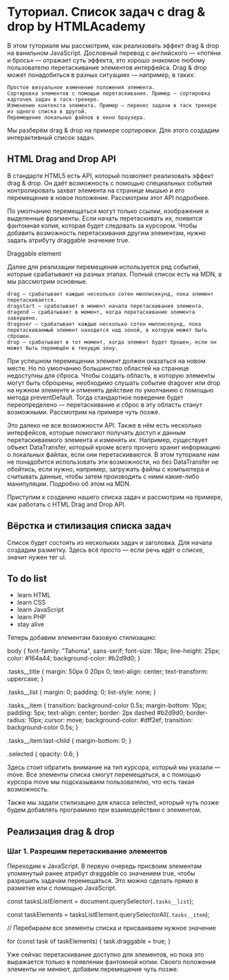 # Туториал. Список задач с drag &amp; drop by HTMLAcademy

В этом туториале мы рассмотрим, как реализовать эффект drag & drop на ванильном JavaScript. Дословный перевод с английского — «потяни и брось» — отражает суть эффекта, это хорошо знакомое любому пользователю перетаскивание элементов интерфейса. Drag & drop может понадобиться в разных ситуациях — например, в таких:

    Простое визуальное изменение положения элемента.
    Сортировка элементов с помощью перетаскивания. Пример — сортировка карточек задач в таск-трекере.
    Изменение контекста элемента. Пример — перенос задачи в таск трекере из одного списка в другой.
    Перемещение локальных файлов в окно браузера.

Мы разберём drag & drop на примере сортировки. Для этого создадим интерактивный список задач.

## HTML Drag and Drop API

В стандарте HTML5 есть API, который позволяет реализовать эффект drag & drop. Он даёт возможность с помощью специальных событий контролировать захват элемента на странице мышью и его перемещение в новое положение. Рассмотрим этот API подробнее.

По умолчанию перемещаться могут только ссылки, изображения и выделенные фрагменты. Если начать перетаскивать их, появится фантомная копия, которая будет следовать за курсором. Чтобы добавить возможность перетаскивания другим элементам, нужно задать атрибуту draggable значение true.

<div draggable="true">Draggable element</div>

Далее для реализации перемещения используется ряд событий, которые срабатывают на разных этапах. Полный список есть на MDN, а мы рассмотрим основные.

    drag — срабатывает каждые несколько сотен миллисекунд, пока элемент перетаскивается.
    dragstart — срабатывает в момент начала перетаскивания элемента.
    dragend — срабатывает в момент, когда перетаскивание элемента завершено.
    dragover — срабатывает каждые несколько сотен миллисекунд, пока перетаскиваемый элемент находится над зоной, в которую может быть сброшен.
    drop — срабатывает в тот момент, когда элемент будет брошен, если он может быть перемещён в текущую зону.

При успешном перемещении элемент должен оказаться на новом месте. Но по умолчанию большинство областей на странице недоступны для сброса. Чтобы создать область, в которую элементы могут быть сброшены, необходимо слушать событие dragover или drop на нужном элементе и отменять действие по умолчанию с помощью метода preventDefault. Тогда стандартное поведение будет переопределено — перетаскивание и сброс в эту область станут возможными. Рассмотрим на примере чуть позже.

Это далеко не все возможности API. Также в нём есть несколько интерфейсов, которые помогают получать доступ к данным перетаскиваемого элемента и изменять их. Например, существует объект DataTransfer, который кроме всего прочего хранит информацию о локальных файлах, если они перетаскиваются. В этом туториале нам не понадобится использовать эти возможности, но без DataTransfer не обойтись, если нужно, например, загружать файлы с компьютера и считывать данные, чтобы затем производить с ними какие-либо манипуляции. Подробно об этом на MDN.

Приступим к созданию нашего списка задач и рассмотрим на примере, как работать с HTML Drag and Drop API.

## Вёрстка и стилизация списка задач

Список будет состоять из нескольких задач и заголовка. Для начала создадим разметку. Здесь всё просто — если речь идёт о списке, значит нужен тег ul.

<section class="tasks">
  <h1 class="tasks__title">To do list</h1>

  <ul class="tasks__list">
    <li class="tasks__item">learn HTML</li>
    <li class="tasks__item">learn CSS</li>
    <li class="tasks__item">learn JavaScript</li>
    <li class="tasks__item">learn PHP</li>
    <li class="tasks__item">stay alive</li>
  </ul>
</section>

Теперь добавим элементам базовую стилизацию:

body {
  font-family: "Tahoma", sans-serif;
  font-size: 18px;
  line-height: 25px;
  color: #164a44;
  background-color: #b2d9d0;
}

.tasks__title {
    margin: 50px 0 20px 0;
    text-align: center;
    text-transform: uppercase;
 }

.tasks__list {
  margin: 0;
  padding: 0;
  list-style: none;
}

.tasks__item {
  transition: background-color 0.5s;
  margin-bottom: 10px;
  padding: 5px;
  text-align: center;
  border: 2px dashed #b2d9d0;
  border-radius: 10px;
  cursor: move;
  background-color: #dff2ef;
  transition: background-color 0.5s;
}

.tasks__item:last-child {
  margin-bottom: 0;
}

.selected {
  opacity: 0.6;
}

Здесь стоит обратить внимание на тип курсора, который мы указали — move. Все элементы списка смогут перемещаться, а с помощью курсора move мы подсказываем пользователю, что есть такая возможность.

Также мы задали стилизацию для класса selected, который чуть позже будем добавлять программно при взаимодействии с элементом.

## Реализация drag & drop
### Шаг 1. Разрешим перетаскивание элементов

Переходим к JavaScript. В первую очередь присвоим элементам упомянутый ранее атрибут draggable со значением true, чтобы разрешить задачам перемещаться. Это можно сделать прямо в разметке или с помощью JavaScript.

const tasksListElement = document.querySelector(`.tasks__list`);

const taskElements = tasksListElement.querySelectorAll(`.tasks__item`);

// Перебираем все элементы списка и присваиваем нужное значение

for (const task of taskElements) {
  task.draggable = true;
}

Уже сейчас перетаскивание доступно для элементов, но пока это выражается только в появлении фантомной копии. Своего положения элементы не меняют, добавим перемещение чуть позже.
